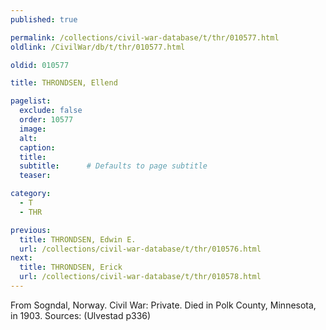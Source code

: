 ```yaml
---
published: true

permalink: /collections/civil-war-database/t/thr/010577.html
oldlink: /CivilWar/db/t/thr/010577.html

oldid: 010577

title: THRONDSEN, Ellend

pagelist:
  exclude: false
  order: 10577
  image: 
  alt:
  caption:
  title:
  subtitle:      # Defaults to page subtitle
  teaser:

category: 
  - T 
  - THR

previous:
  title: THRONDSEN, Edwin E.
  url: /collections/civil-war-database/t/thr/010576.html  
next:
  title: THRONDSEN, Erick
  url: /collections/civil-war-database/t/thr/010578.html   
---
```

From Sogndal, Norway. Civil War: Private. Died in Polk County, Minnesota, in 1903. Sources: (Ulvestad p336)